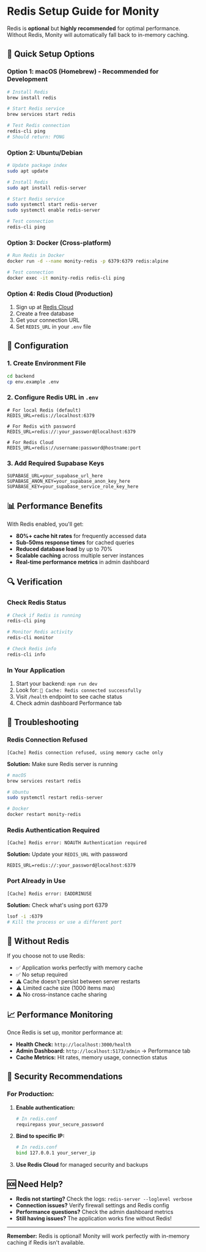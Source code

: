 # Redis Setup Guide for Monity

Redis is **optional** but **highly recommended** for optimal performance. Without Redis, Monity will automatically fall back to in-memory caching.

## 🚀 Quick Setup Options

### Option 1: macOS (Homebrew) - Recommended for Development
```bash
# Install Redis
brew install redis

# Start Redis service
brew services start redis

# Test Redis connection
redis-cli ping
# Should return: PONG
```

### Option 2: Ubuntu/Debian
```bash
# Update package index
sudo apt update

# Install Redis
sudo apt install redis-server

# Start Redis service
sudo systemctl start redis-server
sudo systemctl enable redis-server

# Test connection
redis-cli ping
```

### Option 3: Docker (Cross-platform)
```bash
# Run Redis in Docker
docker run -d --name monity-redis -p 6379:6379 redis:alpine

# Test connection
docker exec -it monity-redis redis-cli ping
```

### Option 4: Redis Cloud (Production)
1. Sign up at [Redis Cloud](https://redis.com/redis-enterprise-cloud/)
2. Create a free database
3. Get your connection URL
4. Set `REDIS_URL` in your `.env` file

## 🔧 Configuration

### 1. Create Environment File
```bash
cd backend
cp env.example .env
```

### 2. Configure Redis URL in `.env`
```env
# For local Redis (default)
REDIS_URL=redis://localhost:6379

# For Redis with password
REDIS_URL=redis://:your_password@localhost:6379

# For Redis Cloud
REDIS_URL=redis://username:password@hostname:port
```

### 3. Add Required Supabase Keys
```env
SUPABASE_URL=your_supabase_url_here
SUPABASE_ANON_KEY=your_supabase_anon_key_here
SUPABASE_KEY=your_supabase_service_role_key_here
```

## 📊 Performance Benefits

With Redis enabled, you'll get:
- **80%+ cache hit rates** for frequently accessed data
- **Sub-50ms response times** for cached queries
- **Reduced database load** by up to 70%
- **Scalable caching** across multiple server instances
- **Real-time performance metrics** in admin dashboard

## 🔍 Verification

### Check Redis Status
```bash
# Check if Redis is running
redis-cli ping

# Monitor Redis activity
redis-cli monitor

# Check Redis info
redis-cli info
```

### In Your Application
1. Start your backend: `npm run dev`
2. Look for: `🔗 Cache: Redis connected successfully`
3. Visit `/health` endpoint to see cache status
4. Check admin dashboard Performance tab

## 🐛 Troubleshooting

### Redis Connection Refused
```
[Cache] Redis connection refused, using memory cache only
```
**Solution:** Make sure Redis server is running
```bash
# macOS
brew services restart redis

# Ubuntu
sudo systemctl restart redis-server

# Docker
docker restart monity-redis
```

### Redis Authentication Required
```
[Cache] Redis error: NOAUTH Authentication required
```
**Solution:** Update your `REDIS_URL` with password
```env
REDIS_URL=redis://:your_password@localhost:6379
```

### Port Already in Use
```
[Cache] Redis error: EADDRINUSE
```
**Solution:** Check what's using port 6379
```bash
lsof -i :6379
# Kill the process or use a different port
```

## 🎯 Without Redis

If you choose not to use Redis:
- ✅ Application works perfectly with memory cache
- ✅ No setup required
- ⚠️ Cache doesn't persist between server restarts
- ⚠️ Limited cache size (1000 items max)
- ⚠️ No cross-instance cache sharing

## 📈 Performance Monitoring

Once Redis is set up, monitor performance at:
- **Health Check:** `http://localhost:3000/health`
- **Admin Dashboard:** `http://localhost:5173/admin` → Performance tab
- **Cache Metrics:** Hit rates, memory usage, connection status

## 🔐 Security Recommendations

### For Production:
1. **Enable authentication:**
   ```bash
   # In redis.conf
   requirepass your_secure_password
   ```

2. **Bind to specific IP:**
   ```bash
   # In redis.conf
   bind 127.0.0.1 your_server_ip
   ```

3. **Use Redis Cloud** for managed security and backups

## 🆘 Need Help?

- **Redis not starting?** Check the logs: `redis-server --loglevel verbose`
- **Connection issues?** Verify firewall settings and Redis config
- **Performance questions?** Check the admin dashboard metrics
- **Still having issues?** The application works fine without Redis!

---

**Remember:** Redis is optional! Monity will work perfectly with in-memory caching if Redis isn't available. 